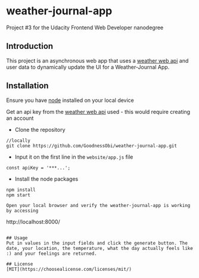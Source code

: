 # weather-journal-app
Project #3 for the Udacity Frontend Web Developer nanodegree

## Introduction
This project is an asynchronous web app that uses a [weather web api](https://openweathermap.org/) and user data to dynamically update the UI for a Weather-Journal App.

## Installation
Ensure you have [node](https://nodejs.org/en/) installed on your local device

Get an api key from the [weather web api](https://openweathermap.org/) used - this would require creating an account

* Clone the repository 
```
//locally
git clone https://github.com/GoodnessObi/weather-journal-app.git
```
* Input it on the first line in the `website/app.js` file
```
const apiKey = '***...';
```
* Install the node packages
```
npm install
npm start

Open your local browser and verify the weather-journal-app is working by accessing
```
http://localhost:8000/
```

## Usage
Put in values in the input fields and click the generate button. The date, your location, the temperature, what the day actually feels like :) and your feelings are returned.

## License
[MIT](https://choosealicense.com/licenses/mit/)
